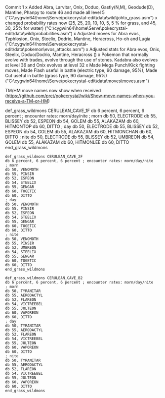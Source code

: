 Commit 1
x Added Abra, Larvitar, Onix, Doduo, Gastly(N,M), Geodude(D), Mantine, Phanpy to route 46 and made all level 5 ("C:\cygwin64\home\Serve\pokecrystal-edit\data\wild\johto_grass.asm")
x changed probability rates now (25, 25, 20, 10, 10, 5, 5 % for grass, and 45, 30, 25% for water) ("C:\cygwin64\home\Serve\pokecrystal-edit\data\wild\probabilities.asm")
x Adjusted moves for Abra evos, Typhlosion, Onix, Steelix, Dodrio, Mantine, Heracross, Ho-oh and Lugia ("C:\cygwin64\home\Serve\pokecrystal-edit\data\pokemon\evos_attacks.asm")
x Adjusted stats for Abra evos, Onix, Steelix, Doduo/Dodrio, Mantine, Heracross ()
x Pokemon that normally evolve with trades, evolve through the use of stones. Kadabra also evolves at level 36 and Onix evolves at level 32
x Made Mega Punch/Kick fighting moves, Made Flash useful in battle (electric type, 90 damage, 95%), Made Cut useful in battle (grass type, 90 damage, 95%) ("C:\cygwin64\home\Serve\pokecrystal-edit\data\moves\moves.asm")


TM/HM move names now show when received (https://github.com/pret/pokecrystal/wiki/Show-move-names-when-you-receive-a-TM-or-HM)


def_grass_wildmons CERULEAN_CAVE_1F
	db 6 percent, 6 percent, 6 percent ; encounter rates: morn/day/nite
	; morn
	db 50, ELECTRODE
	db 55, BLISSEY
	db 52, ESPEON
	db 54, GOLEM
	db 55, ALAKAZAM
	db 60, HITMONTOP
	db 60, DITTO
	; day
	db 50, ELECTRODE
	db 55, BLISSEY
	db 52, ESPEON
	db 54, GOLEM
	db 55, ALAKAZAM
	db 60, HITMONCHAN
	db 60, DITTO
	; nite
	db 50, ELECTRODE
	db 55, BLISSEY
	db 52, UMBREON
	db 54, GOLEM
	db 55, ALAKAZAM
	db 60, HITMONLEE
	db 60, DITTO
	end_grass_wildmons

	def_grass_wildmons CERULEAN_CAVE_2F
	db 6 percent, 6 percent, 6 percent ; encounter rates: morn/day/nite
	; morn
	db 50, VENOMOTH
	db 55, PINSIR
	db 52, ESPEON
	db 54, STEELIX
	db 55, GENGAR
	db 60, TOGETIC
	db 60, DITTO
	; day
	db 50, VENOMOTH
	db 55, PINSIR
	db 52, ESPEON
	db 54, STEELIX
	db 55, GENGAR
	db 60, TOGETIC
	db 60, DITTO
	; nite
	db 50, VENOMOTH
	db 55, PINSIR
	db 52, UMBREON
	db 54, STEELIX
	db 55, GENGAR
	db 60, TOGETIC
	db 60, DITTO
	end_grass_wildmons

	def_grass_wildmons CERULEAN_CAVE_B2
	db 6 percent, 6 percent, 6 percent ; encounter rates: morn/day/nite
	; morn
	db 50, TYRANITAR
	db 55, AERODACTYL
	db 52, FLAREON
	db 54, VICTREEBEL
	db 55, JOLTEON
	db 60, VAPOREON
	db 60, DITTO
	; day
	db 50, TYRANITAR
	db 55, AERODACTYL
	db 52, FLAREON
	db 54, VICTREEBEL
	db 55, JOLTEON
	db 60, VAPOREON
	db 60, DITTO
	; nite
	db 50, TYRANITAR
	db 55, AERODACTYL
	db 52, FLAREON
	db 54, VICTREEBEL
	db 55, JOLTEON
	db 60, VAPOREON
	db 60, DITTO
	end_grass_wildmons